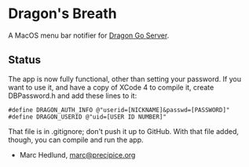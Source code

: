 # Dragon's Breath #

A MacOS menu bar notifier for 
[Dragon Go Server](http://www.dragongoserver.net/).

## Status ##

The app is now fully functional, other than setting your password. If you want
to use it, and have a copy of XCode 4 to compile it, create DBPassword.h and
add these lines to it:

    #define DRAGON_AUTH_INFO @"userid=[NICKNAME]&passwd=[PASSWORD]"
    #define DRAGON_USERID @"uid=[USER ID NUMBER]"

That file is in .gitignore; don't push it up to GitHub. With that file added,
though, you can compile and run the app.

- Marc Hedlund, marc@precipice.org
